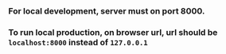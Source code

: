 ### For local development, server must on port 8000.
### To run local production, on browser url, url should be `localhost:8000` instead of `127.0.0.1`